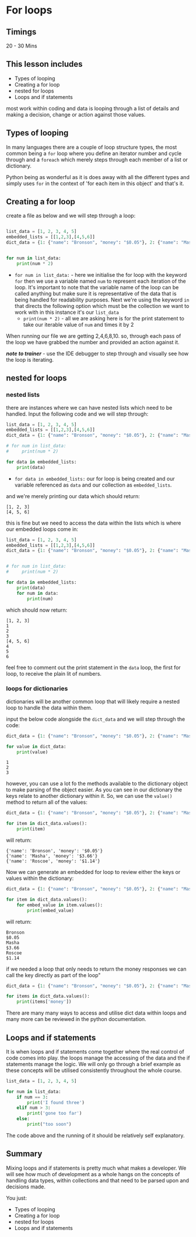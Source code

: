 # For loops

## Timings

20 - 30 Mins

## This lesson includes

* Types of looping
* Creating a for loop
* nested for loops
* Loops and if statements

most work within coding and data is looping through a list of details and making a decision, change or action against those values.

## Types of looping
In many languages there are a couple of loop structure types, the most common being a `for` loop where you define an iterator number and cycle through and a `foreach` which merely steps through each member of a list or dictionary.

Python being as wonderful as it is does away with all the different types and simply uses `for` in the context of 'for each item in this object' and that's it. 

## Creating a for loop

create a file as below and we will step through a loop:

```python

list_data = [1, 2, 3, 4, 5]
embedded_lists = [[1,2,3],[4,5,6]]
dict_data = {1: {"name": "Bronson", "money": "$0.05"}, 2: {"name": "Masha", "money": "$3.66"}, 3: {"name": "Roscoe", "money": "$1.14"}}


for num in list_data:
    print(num * 2)
```

* `for num in list_data:` - here we initialise the for loop with the keyword `for` then we use a variable named `num` to represent each iteration of the loop. It's important to note that the variable name of the loop can be called anything but make sure it is representative of the data that is being handled for readability purposes. Next we're using the keyword `in` that directs the following option which must be the collection we want to work with in this instance it's our `list_data`
    * `print(num * 2)` - all we are asking here is for the print statement to take our iterable value of `num` and times it by 2
    
When running our file we are getting 2,4,6,8,10. so, through each pass of the loop we have grabbed the number and provided an action against it.

***note to trainer*** - use the IDE debugger to step through and visually see how the loop is iterating.

## nested for loops

### nested lists
there are instances where we can have nested lists which need to be handled. Input the following code and we will step through:

```python
list_data = [1, 2, 3, 4, 5]
embedded_lists = [[1,2,3],[4,5,6]]
dict_data = {1: {"name": "Bronson", "money": "$0.05"}, 2: {"name": "Masha", "money": "$3.66"}, 3: {"name": "Roscoe", "money": "$1.14"}}

# for num in list_data:
#     print(num * 2)

for data in embedded_lists:
    print(data)
```

* `for data in embedded_lists:` our for loop is being created and our variable referenced as `data` and our collection as `embedded_lists`.

and we're merely printing our data which should return:

```text
[1, 2, 3]
[4, 5, 6]
``` 
this is fine but we need to access the data within the lists which is where our embedded loops come in:

```python
list_data = [1, 2, 3, 4, 5]
embedded_lists = [[1,2,3],[4,5,6]]
dict_data = {1: {"name": "Bronson", "money": "$0.05"}, 2: {"name": "Masha", "money": "$3.66"}, 3: {"name": "Roscoe", "money": "$1.14"}}


# for num in list_data:
#     print(num * 2)

for data in embedded_lists:
    print(data)
    for num in data:
        print(num)
```
which should now return:

```text
[1, 2, 3]
1
2
3
[4, 5, 6]
4
5
6
```

feel free to comment out the print statement in the `data` loop, the first for loop, to receive the plain lit of numbers.

### loops for dictionaries

dictionaries will be another common loop that will likely require a nested loop to handle the data within them.

input the below code alongside the `dict_data` and we will step through the code:

```python
dict_data = {1: {"name": "Bronson", "money": "$0.05"}, 2: {"name": "Masha", "money": "$3.66"}, 3: {"name": "Roscoe", "money": "$1.14"}}

for value in dict_data:
    print(value)
```

```text
1
2
3
```
however, you can use a lot fo the methods available to the dictionary object to make  parsing of the object easier. As you can see in our dictionary the keys relate to another dictionary within it. So, we can use the `value()` method to return all of the values:

```python
dict_data = {1: {"name": "Bronson", "money": "$0.05"}, 2: {"name": "Masha", "money": "$3.66"}, 3: {"name": "Roscoe", "money": "$1.14"}}

for item in dict_data.values():
    print(item)
```

will return:

```text
{'name': 'Bronson', 'money': '$0.05'}
{'name': 'Masha', 'money': '$3.66'}
{'name': 'Roscoe', 'money': '$1.14'}
```

Now we can generate an embedded for loop to review either the keys or values within the dictionary:

```python
dict_data = {1: {"name": "Bronson", "money": "$0.05"}, 2: {"name": "Masha", "money": "$3.66"}, 3: {"name": "Roscoe", "money": "$1.14"}}

for item in dict_data.values():
    for embed_value in item.values():
        print(embed_value)
```

will return:

```text
Bronson
$0.05
Masha
$3.66
Roscoe
$1.14
```

if we needed a loop that only needs to return the money responses we can call the key directly as part of the loop"

```python
dict_data = {1: {"name": "Bronson", "money": "$0.05"}, 2: {"name": "Masha", "money": "$3.66"}, 3: {"name": "Roscoe", "money": "$1.14"}}

for items in dict_data.values():
    print(items['money'])
```

There are many many ways to access and utilise dict data within loops and many more can be reviewed in the python documentation. 

## Loops and if statements

It is when loops and if statements come together where the real control of code comes into play. the loops manage the accessing of the data and the if statements manage the logic. We will only go through a brief example as these concepts will be utilised consistently throughout the whole course.

```python
list_data = [1, 2, 3, 4, 5]

for num in list_data:
    if num == 3:
        print('I found three')
    elif num > 3:
        print('gone too far')
    else:
        print("too soon")

```

The code above and the running of it should be relatively self explanatory.

## Summary

Mixing loops and if statements is pretty much what makes a developer. We will see how much of development as a whole hangs on the concepts of handling data types, within collections and that need to be parsed upon and decisions made.


You just:
* Types of looping
* Creating a for loop
* nested for loops
* Loops and if statements